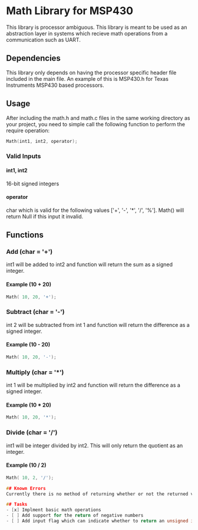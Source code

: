 # Math Library for MSP430
This library is processor ambiguous. This library is meant to be used as an abstraction layer in systems which recieve math operations from a communication such as UART.

## Dependencies
This library only depends on having the processor specific header file included in the main file. An example of this is MSP430.h for Texas Instruments MSP430 based processors.

## Usage
After including the math.h and math.c files in the same working directory as your project, you need to simple call the following function to perform the require operation:
```c
Math(int1, int2, operator);
```

### Valid Inputs

#### int1, int2
16-bit signed integers
#### operator
char which is valid for the following values ['+', '-', '*', '/', '%']. Math() will return Null if this input it invalid.

## Functions

### Add (char = '+')
int1 will be added to int2 and function will return the sum as a signed integer.
#### Example (10 + 20)
```c
Math( 10, 20, '+');
```

### Subtract (char = '-')
int 2 will be subtracted from int 1 and function will return the difference as a signed integer.
#### Example (10 - 20)
```c
Math( 10, 20, '-');
```

### Multiply (char = '*')
int 1 will be multiplied by int2 and function will return the difference as a signed integer.
#### Example (10 * 20)
```c
Math( 10, 20, '*');
```

### Divide (char = '/')
int1 will be integer divided by int2. This will only return the quotient as an integer.
#### Example (10 / 2)
```c
Math( 10, 2, '/');

## Known Errors
Currently there is no method of returning whether or not the returned value is signed. This means that operations such as "3-5" could be interpreted as +2 or -2.

## Tasks
- [x] Implment basic math operations
- [ ] Add support for the return of negative numbers
- [ ] Add input flag which can indicate whether to return an unsigned int or a char
